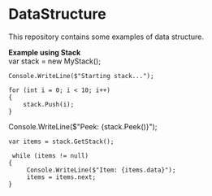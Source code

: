 # DataStructure

This repository contains some examples of data structure.


<div>
  <b> Example using Stack</b>
  <br>
  <div>    
     var stack = new MyStack<int>();
    
    Console.WriteLine($"Starting stack...");
    
    for (int i = 0; i < 10; i++)
    {
        stack.Push(i);
    }
                           
   Console.WriteLine($"Peek:  {stack.Peek()}");
   
    var items = stack.GetStack();
    
     while (items != null)
    {
         Console.WriteLine($"Item: {items.data}");
         items = items.next;
    }   
   </div>
</div>
